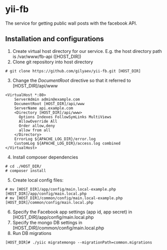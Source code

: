 # yii-fb
The service for getting public wall posts with the facebook API.

## Installation and configurations
1. Create virtual host directory for our service. E.g. the host directory path is /var/www/fb-api ([HOST_DIR]) 
2. Clone git repository into host directory
```
# git clone https://github.com/gilyaev/yii-fb.git [HOST_DIR]
```
3. Change the *DocumentRoot* directive so that it referred to [HOST_DIR]/api/www
```
<VirtualHost *:80>
    ServerAdmin admin@example.com
    DocumentRoot [HOST_DIR]/api/www
    ServerName api.example.com
    <Directory [HOST_DIR]/api/www>
      Options Indexes FollowSymLinks MultiViews
      AllowOverride All
      Order allow,deny
      allow from all
    </Directory>
    ErrorLog ${APACHE_LOG_DIR}/error.log
    CustomLog ${APACHE_LOG_DIR}/access.log combined
</VirtualHost>
```
4. Install composer dependencies
```
# cd ./HOST_DIR/
# composer install
```
5. Create local config files:
```
# mv [HOST_DIR]/app/config/main.local-example.php [HOST_DIR]/app/config/main.local.php
# mv [HOST_DIR]/common/config/main.local-example.php [HOST_DIR]/common/config/main.local.php     
``` 
6. Specify the Facebook app settings (app id, app secret) in [HOST_DIR]/app/config/main.local.php
7. Specify the mongo DB settings in [HOST_DIR]/common/config/main.local.php
8. Run DB migrations
```
[HOST_DIR]# ./yiic migratemongo --migrationPath=common.migrations
```

